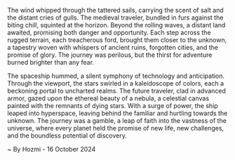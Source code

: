 
The wind whipped through the tattered sails, carrying the scent of salt and the distant cries of gulls. The medieval traveler, bundled in furs against the biting chill, squinted at the horizon. Beyond the rolling waves, a distant land awaited, promising both danger and opportunity. Each step across the rugged terrain, each treacherous ford, brought them closer to the unknown, a tapestry woven with whispers of ancient ruins, forgotten cities, and the promise of glory. The journey was perilous, but the thirst for adventure burned brighter than any fear.

The spaceship hummed, a silent symphony of technology and anticipation. Through the viewport, the stars swirled in a kaleidoscope of colors, each a beckoning portal to uncharted realms. The future traveler, clad in advanced armor, gazed upon the ethereal beauty of a nebula, a celestial canvas painted with the remnants of dying stars. With a surge of power, the ship leaped into hyperspace, leaving behind the familiar and hurtling towards the unknown. The journey was a gamble, a leap of faith into the vastness of the universe, where every planet held the promise of new life, new challenges, and the boundless potential of discovery. 

~ By Hozmi - 16 October 2024
